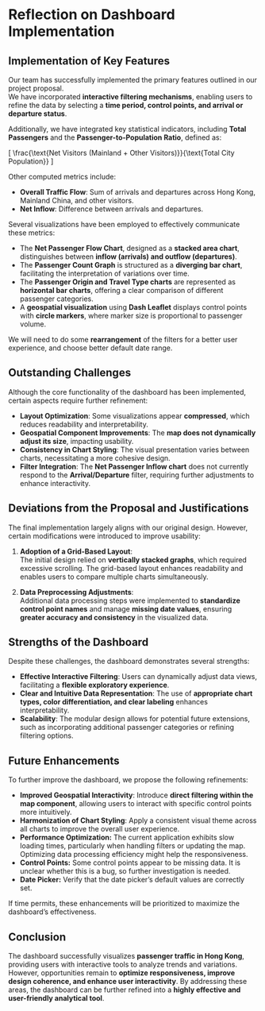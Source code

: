 # **Reflection on Dashboard Implementation**  

## **Implementation of Key Features**  

Our team has successfully implemented the primary features outlined in our project proposal.  
We have incorporated **interactive filtering mechanisms**, enabling users to refine the data by selecting a **time period, control points, and arrival or departure status**.  

Additionally, we have integrated key statistical indicators, including **Total Passengers** and the **Passenger-to-Population Ratio**, defined as:  

\[
\frac{\text{Net Visitors (Mainland + Other Visitors)}}{\text{Total City Population}}
\]

Other computed metrics include:  

- **Overall Traffic Flow**: Sum of arrivals and departures across Hong Kong, Mainland China, and other visitors.  
- **Net Inflow**: Difference between arrivals and departures.  

Several visualizations have been employed to effectively communicate these metrics:  

- The **Net Passenger Flow Chart**, designed as a **stacked area chart**, distinguishes between **inflow (arrivals) and outflow (departures)**.  
- The **Passenger Count Graph** is structured as a **diverging bar chart**, facilitating the interpretation of variations over time.  
- The **Passenger Origin and Travel Type charts** are represented as **horizontal bar charts**, offering a clear comparison of different passenger categories.  
- A **geospatial visualization** using **Dash Leaflet** displays control points with **circle markers**, where marker size is proportional to passenger volume.  

We will need to do some **rearrangement** of the filters for a better user experience, and choose better default date range.

## **Outstanding Challenges**  

Although the core functionality of the dashboard has been implemented, certain aspects require further refinement:  

- **Layout Optimization**: Some visualizations appear **compressed**, which reduces readability and interpretability.  
- **Geospatial Component Improvements**: The **map does not dynamically adjust its size**, impacting usability.  
- **Consistency in Chart Styling**: The visual presentation varies between charts, necessitating a more cohesive design.  
- **Filter Integration**: The **Net Passenger Inflow chart** does not currently respond to the **Arrival/Departure** filter, requiring further adjustments to enhance interactivity.  

## **Deviations from the Proposal and Justifications**  

The final implementation largely aligns with our original design. However, certain modifications were introduced to improve usability:  

1. **Adoption of a Grid-Based Layout**:  
   The initial design relied on **vertically stacked graphs**, which required excessive scrolling. The grid-based layout enhances readability and enables users to compare multiple charts simultaneously.  

2. **Data Preprocessing Adjustments**:  
   Additional data processing steps were implemented to **standardize control point names** and manage **missing date values**, ensuring **greater accuracy and consistency** in the visualized data.  

## **Strengths of the Dashboard**  

Despite these challenges, the dashboard demonstrates several strengths:  

- **Effective Interactive Filtering**: Users can dynamically adjust data views, facilitating a **flexible exploratory experience**.  
- **Clear and Intuitive Data Representation**: The use of **appropriate chart types, color differentiation, and clear labeling** enhances interpretability.  
- **Scalability**: The modular design allows for potential future extensions, such as incorporating additional passenger categories or refining filtering options.  

## **Future Enhancements**  

To further improve the dashboard, we propose the following refinements:  

- **Improved Geospatial Interactivity**: Introduce **direct filtering within the map component**, allowing users to interact with specific control points more intuitively.  
- **Harmonization of Chart Styling**: Apply a consistent visual theme across all charts to improve the overall user experience.
- **Performance Optimization:** The current application exhibits slow loading times, particularly when handling filters or updating the map. Optimizing data processing efficiency might help the responsiveness.
- **Control Points:** Some control points appear to be missing data. It is unclear whether this is a bug, so further investigation is needed.  
- **Date Picker:** Verify that the date picker’s default values are correctly set.  


If time permits, these enhancements will be prioritized to maximize the dashboard’s effectiveness.  

## **Conclusion**  

The dashboard successfully visualizes **passenger traffic in Hong Kong**, providing users with interactive tools to analyze trends and variations. However, opportunities remain to **optimize responsiveness, improve design coherence, and enhance user interactivity**. By addressing these areas, the dashboard can be further refined into a **highly effective and user-friendly analytical tool**.
